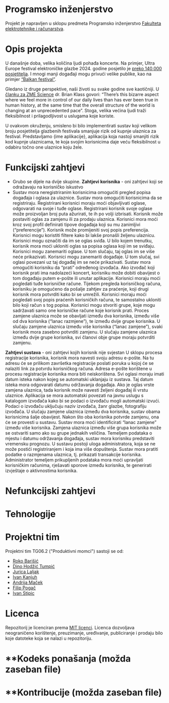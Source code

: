 # Programsko inženjerstvo
Projekt je napravljen u sklopu predmeta Programsko inženjerstvo [Fakulteta elektrotehnike i računarstva](https://www.fer.unizg.hr/). 

# Opis projekta
U današnje doba, velika količina ljudi pohađa koncerte. Na primjer, Ultra Europe festival elektroničke glazbe 2024. godine posjetilo je [preko 140,000 posjetitelja](https://www.festground.com/events/ultra-europe-2024/312). I mnogi manji događaji mogu privući velike publike, kao na primjer [“Balkan festival”](https://www.vecernji.hr/showbiz/balkanske-trap-zvijezde-odrzale-koncert-u-areni-zagreb-desingerica-se-polugol-bacio-u-publiku-1768616). 

Gledano iz druge perspektive, naši životi su svake godine sve kaotičniji. U [članku za ZME Science](https://www.zmescience.com/feature-post/pieces/theres-way-more-chaos-in-our-lives-than-you-think-this-scientist-says-its-empowering/) dr. Brian Klass govori: “There’s this bizarre aspect where we feel more in control of our daily lives than has ever been true in human history, at the same time that the overall structure of the world is changing at an unprecedented pace”. Stoga, velika većina ljudi traži fleksibilnost i prilagodljivost u uslugama koje koriste.

U ovakvom okruženju, smisleno bi bilo implementirati sustav koji velikom broju posjetitelja glazbenih festivala smanjuje rizik od kupnje ulaznica za festival. Predstavljamo {ime aplikacije}, aplikacija koja nastoji smanjiti rizik kod kupnje ulaznicama, te koja svojim korisnicima daje veću fleksibilnost u odabiru točno one ulaznice koju žele. 

# Funkcijski zahtjevi
* Grubo se dijele na dvije skupine.
**Zahtjevi korisnika** - oni zahtjevi koji se odražavaju na korisničko iskustvo
* Sustav mora neregistriranim korisnicima omogućiti pregled popisa događaja i oglasa za ulaznice.
Sustav mora omogućiti korisnicima da se registriraju. 
Registrirani korisnici moraju moći objavljivati oglase, odgovarati na svoje i tuđe oglase.
Registrirani korisnik svoje oglase može proizvoljan broj puta ažurirati, te ih po volji izbrisati.
Korisnik može postaviti oglas za zamjenu ili za prodaju ulaznica.
Korisnici mora moći kroz svoj profil definirati tipove događaja koji su mu zanimljivi (“preferencije”). 
Korisnik može promijeniti svoj popis preferencija.
Korisnici mogu koristiti filtere kako bi lakše pronašli željenu ulaznicu. 
Korisnici mogu označiti da im se oglas sviđa. U bilo kojem trenutku, korisnik mora moći ukloniti oglas sa popisa oglasa koji im se sviđaju.
Korisnici mogu zanemariti oglase. U tom slučaju, taj oglas im se više neće prikazivati.
Korisnici mogu zanemariti događaje. U tom slučaj, svi oglasi povezani uz taj događaj im se neće prikazivati.
Sustav mora omogućiti korisniku da “prati” određenog izvođača. 
Ako izvođač koji korisnik prati ima nadolazeći koncert, korisniku može dobiti obavijest o tom događaju putem e-pošte ili unutar aplikacije. 
Korisnici moraju moći pogledati tuđe korisničke račune. Tijekom pregleda korisničkog računa, korisniku je omogućeno da pošalje zahtjev za praćenje, koji drugi korisnik mora potvrditi kako bi se umrežili.
Korisnici moraju moći pogledati svoj popis praćenih korisničkih računa, te samostalno ukloniti bilo koji račun s tog popisa.
Korisnici mogu stvoriti grupe, koje mogu sadržavati samo one korisničke račune koje korisnik prati.
Proces zamjene ulaznica može se obavljati između dva korisnika, između više od dva korisnika (“lanac razmjene”), te između dvije grupe korisnika.
U slučaju zamjene ulaznica između više korisnika (“lanac zamjene”), svaki korisnik mora zasebno potvrditi zamjenu.
U slučaju zamjene ulaznica između dvije grupe korisnika, svi članovi obje grupe moraju potvrditi zamjenu.

**Zahtjevi sustava** - oni zahtjevi kojih korisnik nije svjestan
U sklopu procesa registracije korisnika, korisnik mora navesti svoju adresu e-pošte. Na tu adresu će se prilikom završetka registracije poslati poruka u kojoj će se nalaziti link za potvrdu korisničkog računa.
Adresa e-pošte korištene u procesu registracije korisnika mora biti neiskorištena.
Svi oglasi moraju imati datum isteka nakon kojeg se automatski uklanjaju iz sustava. Taj datum isteka mora odgovarati datumu održavanja događaja.
Ako je oglas vrste zamjena ulaznica, tada korisnik može navesti željeni događaj ili vrstu ulaznice.
Aplikacija se mora automatski povezati na javnu uslugu s katalogom izvođača kako bi se podaci o izvođaču mogli automatski izvući. Podaci o izvođaču uključuju naziv izvođača, žanr glazbe, fotografiju izvođača.
U slučaju zamjene ulaznica između dva korisnika, sustav obama korisnicima šalje obavijest. Nakon što oba korisnika potvrde zamjenu, ona će se provesti u sustavu.
Sustav mora moći identificirati “lanac zamjene” između više korisnika.
Zamjena ulaznica između više grupa korisnika može se ostvariti samo ako su grupe jednakih veličina.
Temeljem podataka o mjestu i datumu održavanja događaja, sustav mora korisniku predstaviti vremensku prognozu. 
U sustavu postoji uloga administratora, koja se ne može postići registriranjem i koja ima više dopuštenja.
Sustav mora pratiti podatke o razmjenama ulaznica, tj. prikazati transakcije korisnika.
Administrator temeljem prikupljenih podataka mora moći upravljati korisničkim računima, rješavati sporove između korisnika, te generirati izvještaje o aktivnostima korisnika.

# Nefunkcijski zahtjevi
# Tehnologije
# Projektni tim
Projektni tim TG06.2 ("Produktivni momci") sastoji se od:
* [Roko Barišić](roko.barisic@fer.unizg.hr)
* [Dino Hodžić Tumpić](dino.hodzic-tumpic@fer.unizg.hr)
* [Jurica Laljak](jurica.laljak@fer.unizg.hr)
* [Ivan Kanjuh](ivan.kanjuh@fer.unizg.hr)
* [Andrija Maček](andrija.macek@fer.unizg.hr)
* [Filip Pogač](filip.pogac@fer.unizg.hr)
* [Ivan Stipic](ivan.stipic@fer.unizg.hr)
# Licenca
Repozitorij je licenciran prema [MIT licenci](https://opensource.org/license/mit). Licenca dozvoljava neograničeno korištenje, preuzimanje, uređivanje, publiciranje i
prodaju bilo koje datoteke koja se nalazi u repozitoriju. 
# **Kodeks ponašanja (možda zaseban file)
# **Kontribucije (možda zaseban file)
